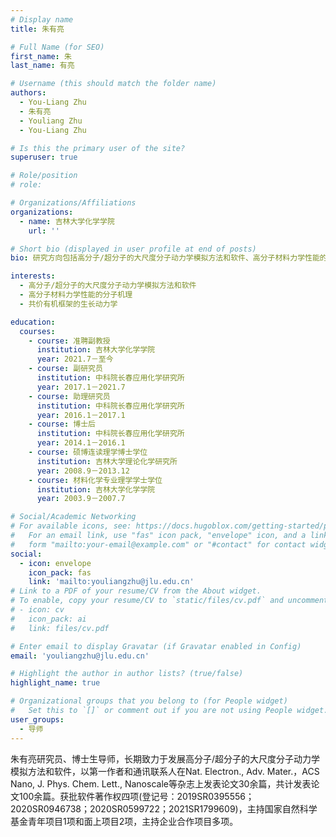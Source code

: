 ```yaml
---
# Display name
title: 朱有亮

# Full Name (for SEO)
first_name: 朱
last_name: 有亮

# Username (this should match the folder name)
authors:
  - You-Liang Zhu
  - 朱有亮
  - Youliang Zhu
  - You‐Liang Zhu

# Is this the primary user of the site?
superuser: true

# Role/position
# role: 

# Organizations/Affiliations
organizations:
  - name: 吉林大学化学学院
    url: ''

# Short bio (displayed in user profile at end of posts)
bio: 研究方向包括高分子/超分子的大尺度分子动力学模拟方法和软件、高分子材料力学性能的分子机理、共价有机框架的生长动力学等。

interests:
  - 高分子/超分子的大尺度分子动力学模拟方法和软件
  - 高分子材料力学性能的分子机理
  - 共价有机框架的生长动力学

education:
  courses:
    - course: 准聘副教授 
      institution: 吉林大学化学学院
      year: 2021.7－至今
    - course: 副研究员
      institution: 中科院长春应用化学研究所
      year: 2017.1－2021.7
    - course: 助理研究员
      institution: 中科院长春应用化学研究所
      year: 2016.1－2017.1
    - course: 博士后
      institution: 中科院长春应用化学研究所
      year: 2014.1－2016.1
    - course: 硕博连读理学博士学位
      institution: 吉林大学理论化学研究所
      year: 2008.9－2013.12
    - course: 材料化学专业理学学士学位
      institution: 吉林大学化学学院
      year: 2003.9－2007.7

# Social/Academic Networking
# For available icons, see: https://docs.hugoblox.com/getting-started/page-builder/#icons
#   For an email link, use "fas" icon pack, "envelope" icon, and a link in the
#   form "mailto:your-email@example.com" or "#contact" for contact widget.
social:
  - icon: envelope
    icon_pack: fas
    link: 'mailto:youliangzhu@jlu.edu.cn'
# Link to a PDF of your resume/CV from the About widget.
# To enable, copy your resume/CV to `static/files/cv.pdf` and uncomment the lines below.
# - icon: cv
#   icon_pack: ai
#   link: files/cv.pdf

# Enter email to display Gravatar (if Gravatar enabled in Config)
email: 'youliangzhu@jlu.edu.cn'

# Highlight the author in author lists? (true/false)
highlight_name: true

# Organizational groups that you belong to (for People widget)
#   Set this to `[]` or comment out if you are not using People widget.
user_groups:
  - 导师
---
```

朱有亮研究员、博士生导师，长期致力于发展高分子/超分子的大尺度分子动力学模拟方法和软件，以第一作者和通讯联系人在Nat. Electron., Adv. Mater.，ACS Nano, J. Phys. Chem. Lett., Nanoscale等杂志上发表论文30余篇，共计发表论文100余篇。获批软件著作权四项(登记号：2019SR0395556；2020SR0946738；2020SR0599722；2021SR1799609)，主持国家自然科学基金青年项目1项和面上项目2项，主持企业合作项目多项。
